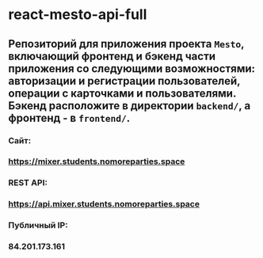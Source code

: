 # react-mesto-api-full

Репозиторий для приложения проекта `Mesto`, включающий фронтенд и бэкенд части приложения со следующими возможностями: авторизации и регистрации пользователей, операции с карточками и пользователями. Бэкенд расположите в директории `backend/`, а фронтенд - в `frontend/`. 
---

### Сайт:
### https://mixer.students.nomoreparties.space

### REST API:
### https://api.mixer.students.nomoreparties.space

### Публичный IP:
### 84.201.173.161
